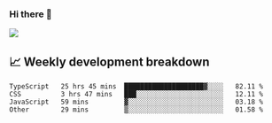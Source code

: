 ### Hi there 👋
<img align="center" src="https://github-readme-stats.vercel.app/api?username=Tumao727&show_icons=true&hide_title=true&theme=dracula" />


## 📈 Weekly development breakdown
<!--START_SECTION:waka-->

```text
TypeScript   25 hrs 45 mins  ████████████████████▓░░░░   82.11 %
CSS          3 hrs 47 mins   ███░░░░░░░░░░░░░░░░░░░░░░   12.11 %
JavaScript   59 mins         ▓░░░░░░░░░░░░░░░░░░░░░░░░   03.18 %
Other        29 mins         ▒░░░░░░░░░░░░░░░░░░░░░░░░   01.58 %
```

<!--END_SECTION:waka-->